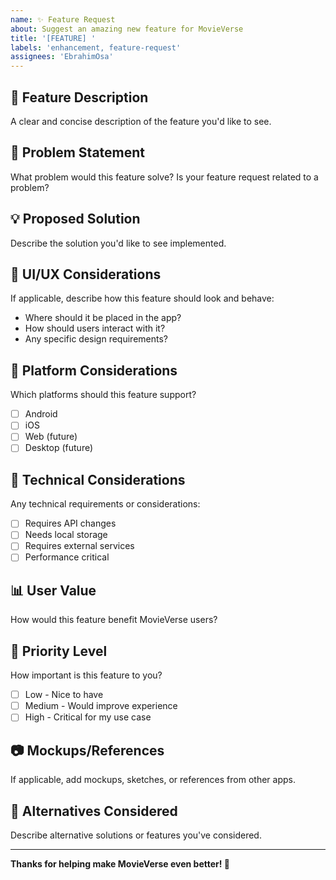 ```yaml
---
name: ✨ Feature Request
about: Suggest an amazing new feature for MovieVerse
title: '[FEATURE] '
labels: 'enhancement, feature-request'
assignees: 'EbrahimOsa'
---
```


## 🌟 Feature Description
A clear and concise description of the feature you'd like to see.

## 🎯 Problem Statement
What problem would this feature solve? Is your feature request related to a problem?

## 💡 Proposed Solution
Describe the solution you'd like to see implemented.

## 🎨 UI/UX Considerations
If applicable, describe how this feature should look and behave:
- Where should it be placed in the app?
- How should users interact with it?
- Any specific design requirements?

## 📱 Platform Considerations
Which platforms should this feature support?
- [ ] Android
- [ ] iOS
- [ ] Web (future)
- [ ] Desktop (future)

## 🔧 Technical Considerations
Any technical requirements or considerations:
- [ ] Requires API changes
- [ ] Needs local storage
- [ ] Requires external services
- [ ] Performance critical

## 📊 User Value
How would this feature benefit MovieVerse users?

## 🎯 Priority Level
How important is this feature to you?
- [ ] Low - Nice to have
- [ ] Medium - Would improve experience
- [ ] High - Critical for my use case

## 📷 Mockups/References
If applicable, add mockups, sketches, or references from other apps.

## 🤔 Alternatives Considered
Describe alternative solutions or features you've considered.

---

**Thanks for helping make MovieVerse even better! 🚀**
